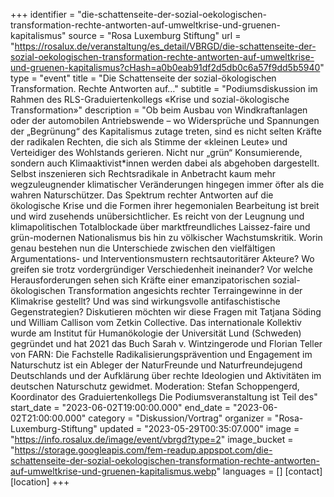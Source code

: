 +++
identifier = "die-schattenseite-der-sozial-oekologischen-transformation-rechte-antworten-auf-umweltkrise-und-gruenen-kapitalismus"
source = "Rosa Luxemburg Stiftung"
url = "https://rosalux.de/veranstaltung/es_detail/VBRGD/die-schattenseite-der-sozial-oekologischen-transformation-rechte-antworten-auf-umweltkrise-und-gruenen-kapitalismus?cHash=a0b0eab91df2d5db0c6a57f9dd5b5940"
type = "event"
title = "Die Schattenseite der sozial-ökologischen Transformation. Rechte Antworten auf…"
subtitle = "Podiumsdiskussion im Rahmen des RLS-Graduiertenkollegs «Krise und sozial-ökologische Transformation»"
description = "Ob beim Ausbau von Windkraftanlagen oder der automobilen Antriebswende – wo Widersprüche und Spannungen der „Begrünung“ des Kapitalismus zutage treten, sind es nicht selten Kräfte der radikalen Rechten, die sich als Stimme der «kleinen Leute» und Verteidiger des Wohlstands gerieren. Nicht nur „grün“ Konsumierende, sondern auch Klimaaktivist*innen werden dabei als abgehoben dargestellt. Selbst inszenieren sich Rechtsradikale in Anbetracht kaum mehr wegzuleugnender klimatischer Veränderungen hingegen immer öfter als die wahren Naturschützer.
Das Spektrum rechter Antworten auf die ökologische Krise und die Formen ihrer hegemonialen Bearbeitung ist breit und wird zusehends unübersichtlicher. Es reicht von der Leugnung und klimapolitischen Totalblockade über marktfreundliches Laissez-faire und grün-modernen Nationalismus bis hin zu völkischer Wachstumskritik. 
Worin genau bestehen nun die Unterschiede zwischen den vielfältigen Argumentations- und Interventionsmustern rechtsautoritärer Akteure? Wo greifen sie trotz vordergründiger Verschiedenheit ineinander? Vor welche Herausforderungen sehen sich Kräfte einer emanzipatorischen sozial-ökologischen Transformation angesichts rechter Terraingewinne in der Klimakrise gestellt? Und was sind wirkungsvolle antifaschistische Gegenstrategien? 
Diskutieren möchten wir diese Fragen mit
Tatjana Söding und William Callison vom Zetkin Collective. Das internationale Kollektiv wurde am Institut für Humanökologie der Universität Lund (Schweden) gegründet und hat 2021 das Buch 
Sarah v. Wintzingerode und Florian Teller von FARN: Die Fachstelle Radikalisierungsprävention und Engagement im Naturschutz ist ein Ableger der NaturFreunde und Naturfreundejugend Deutschlands und der Aufklärung über rechte Ideologien und Aktivitäten im deutschen Naturschutz gewidmet.
Moderation: Stefan Schoppengerd, Koordinator des Graduiertenkollegs 
Die Podiumsveranstaltung ist Teil des"
start_date = "2023-06-02T19:00:00.000"
end_date = "2023-06-02T21:00:00.000"
category = "Diskussion/Vortrag"
organizer = "Rosa-Luxemburg-Stiftung"
updated = "2023-05-29T00:35:07.000"
image = "https://info.rosalux.de/image/event/vbrgd?type=2"
image_bucket = "https://storage.googleapis.com/fem-readup.appspot.com/die-schattenseite-der-sozial-oekologischen-transformation-rechte-antworten-auf-umweltkrise-und-gruenen-kapitalismus.webp"
languages = []
[contact]
[location]
+++